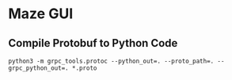 # Maze GUI


## Compile Protobuf to Python Code

    python3 -m grpc_tools.protoc --python_out=. --proto_path=. --grpc_python_out=. *.proto
